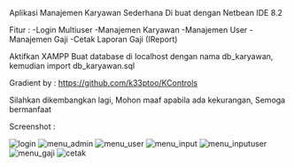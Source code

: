 Aplikasi Manajemen Karyawan Sederhana
Di buat dengan Netbean IDE 8.2




Fitur :
-Login Multiuser 
-Manajemen Karyawan
-Manajemen User
-Manajemen Gaji 
-Cetak Laporan Gaji (IReport)


Aktifkan XAMPP
Buat database di localhost dengan nama db_karyawan, kemudian import db_karyawan.sql


Gradient by :
https://github.com/k33ptoo/KControls

Silahkan dikembangkan lagi,
Mohon maaf apabila ada kekurangan,
Semoga bermanfaat

Screenshot :

![login](https://user-images.githubusercontent.com/35683696/69318463-d0ab1e80-0c6f-11ea-84b2-cd5b6f38ecdc.png)
![menu_admin](https://user-images.githubusercontent.com/35683696/69318503-de60a400-0c6f-11ea-886d-5a612da61f91.png)
![menu_user](https://user-images.githubusercontent.com/35683696/69318537-ed475680-0c6f-11ea-8981-e75c73be579b.png)
![menu_input](https://user-images.githubusercontent.com/35683696/69318555-f6d0be80-0c6f-11ea-90a9-8ce2b5370bd3.png)
![menu_inputuser](https://user-images.githubusercontent.com/35683696/69318560-f9cbaf00-0c6f-11ea-8625-1846d05a7cb6.png)
![menu_gaji](https://user-images.githubusercontent.com/35683696/69318567-ff28f980-0c6f-11ea-9f3a-115d95ed7193.png)
![cetak](https://user-images.githubusercontent.com/35683696/69318574-02bc8080-0c70-11ea-8b43-72db756fa0fc.png)
 








